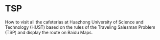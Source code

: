 # TSP
How to visit all the cafeterias at Huazhong University of Science and Technology (HUST) based on the rules of the Traveling Salesman Problem (TSP) and display the route on Baidu Maps.
